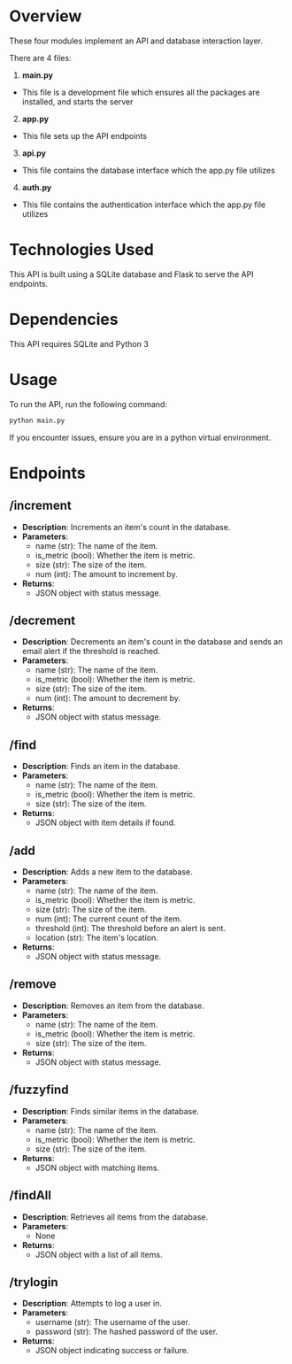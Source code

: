 # Overview

These four modules implement an API and database interaction layer.

There are 4 files:

1. **main.py**

- This file is a development file which ensures all the packages are installed, and starts the server

2. **app.py**

- This file sets up the API endpoints

3. **api.py**

- This file contains the database interface which the app.py file utilizes

4. **auth.py**

- This file contains the authentication interface which the app.py file utilizes

# Technologies Used

This API is built using a SQLite database and Flask to serve the API endpoints.

# Dependencies

This API requires SQLite and Python 3

# Usage

To run the API, run the following command:

```bash
python main.py
```

If you encounter issues, ensure you are in a python virtual environment.

# Endpoints

## **/increment**

- **Description**: Increments an item's count in the database.
- **Parameters**:
  - name (str): The name of the item.
  - is_metric (bool): Whether the item is metric.
  - size (str): The size of the item.
  - num (int): The amount to increment by.
- **Returns**:
  - JSON object with status message.

## **/decrement**

- **Description**: Decrements an item's count in the database and sends an email alert if the threshold is reached.
- **Parameters**:
  - name (str): The name of the item.
  - is_metric (bool): Whether the item is metric.
  - size (str): The size of the item.
  - num (int): The amount to decrement by.
- **Returns**:
  - JSON object with status message.

## **/find**

- **Description**: Finds an item in the database.
- **Parameters**:
  - name (str): The name of the item.
  - is_metric (bool): Whether the item is metric.
  - size (str): The size of the item.
- **Returns**:
  - JSON object with item details if found.

## **/add**

- **Description**: Adds a new item to the database.
- **Parameters**:
  - name (str): The name of the item.
  - is_metric (bool): Whether the item is metric.
  - size (str): The size of the item.
  - num (int): The current count of the item.
  - threshold (int): The threshold before an alert is sent.
  - location (str): The item's location.
- **Returns**:
  - JSON object with status message.

## **/remove**

- **Description**: Removes an item from the database.
- **Parameters**:
  - name (str): The name of the item.
  - is_metric (bool): Whether the item is metric.
  - size (str): The size of the item.
- **Returns**:
  - JSON object with status message.

## **/fuzzyfind**

- **Description**: Finds similar items in the database.
- **Parameters**:
  - name (str): The name of the item.
  - is_metric (bool): Whether the item is metric.
  - size (str): The size of the item.
- **Returns**:
  - JSON object with matching items.

## **/findAll**

- **Description**: Retrieves all items from the database.
- **Parameters**:
  - None
- **Returns**:
  - JSON object with a list of all items.

## **/trylogin**

- **Description**: Attempts to log a user in.
- **Parameters**:
  - username (str): The username of the user.
  - password (str): The hashed password of the user.
- **Returns**:
  - JSON object indicating success or failure.
